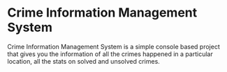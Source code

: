 # Crime Information Management System
Crime Information Management System is a simple console based project that gives you the information of all the crimes happened in a particular location, all the stats on solved and unsolved crimes.
